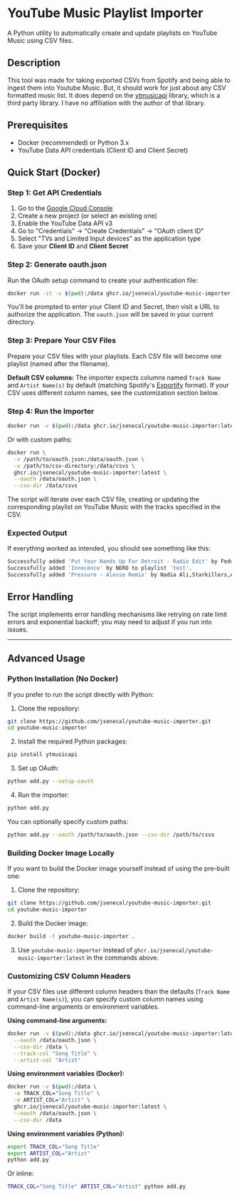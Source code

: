 
# YouTube Music Playlist Importer

A Python utility to automatically create and update playlists on YouTube Music using CSV files.

## Description

This tool was made for taking exported CSVs from Spotify and being able to ingest them into Youtube Music.  But, it should work for just about any CSV formatted music list.  It does depend on the [ytmusicapi](https://ytmusicapi.readthedocs.io/en/stable/) library, which is a third party library.  I have no affiliation with the author of that library.

## Prerequisites

- Docker (recommended) or Python 3.x
- YouTube Data API credentials (Client ID and Client Secret)

## Quick Start (Docker)

### Step 1: Get API Credentials

1. Go to the [Google Cloud Console](https://console.cloud.google.com/)
2. Create a new project (or select an existing one)
3. Enable the YouTube Data API v3
4. Go to "Credentials" → "Create Credentials" → "OAuth client ID"
5. Select "TVs and Limited Input devices" as the application type
6. Save your **Client ID** and **Client Secret**

### Step 2: Generate oauth.json

Run the OAuth setup command to create your authentication file:

```bash
docker run -it -v $(pwd):/data ghcr.io/jsenecal/youtube-music-importer:latest --setup-oauth --oauth /data/oauth.json
```

You'll be prompted to enter your Client ID and Secret, then visit a URL to authorize the application. The `oauth.json` will be saved in your current directory.

### Step 3: Prepare Your CSV Files

Prepare your CSV files with your playlists. Each CSV file will become one playlist (named after the filename).

**Default CSV columns:** The importer expects columns named `Track Name` and `Artist Name(s)` by default (matching Spotify's [Exportify](https://exportify.net/) format). If your CSV uses different column names, see the customization section below.

### Step 4: Run the Importer

```bash
docker run -v $(pwd):/data ghcr.io/jsenecal/youtube-music-importer:latest --oauth /data/oauth.json --csv-dir /data
```

Or with custom paths:
```bash
docker run \
  -v /path/to/oauth.json:/data/oauth.json \
  -v /path/to/csv-directory:/data/csvs \
  ghcr.io/jsenecal/youtube-music-importer:latest \
  --oauth /data/oauth.json \
  --csv-dir /data/csvs
```

The script will iterate over each CSV file, creating or updating the corresponding playlist on YouTube Music with the tracks specified in the CSV.

### Expected Output

If everything worked as intended, you should see something like this:

```bash
Successfully added 'Put Your Hands Up For Detroit - Radio Edit' by Fedde Le Grand to playlist 'test'.
Successfully added 'Innocence' by NERO to playlist 'test'.
Successfully added 'Pressure - Alesso Remix' by Nadia Ali,Starkillers,Alex Kenji,Alesso to playlist 'test'.
```

## Error Handling

The script implements error handling mechanisms like retrying on rate limit errors and exponential backoff; you may need to adjust if you run into issues.

---

## Advanced Usage

### Python Installation (No Docker)

If you prefer to run the script directly with Python:

1. Clone the repository:
```bash
git clone https://github.com/jsenecal/youtube-music-importer.git
cd youtube-music-importer
```

2. Install the required Python packages:
```bash
pip install ytmusicapi
```

3. Set up OAuth:
```bash
python add.py --setup-oauth
```

4. Run the importer:
```bash
python add.py
```

You can optionally specify custom paths:
```bash
python add.py --oauth /path/to/oauth.json --csv-dir /path/to/csvs
```

### Building Docker Image Locally

If you want to build the Docker image yourself instead of using the pre-built one:

1. Clone the repository:
```bash
git clone https://github.com/jsenecal/youtube-music-importer.git
cd youtube-music-importer
```

2. Build the Docker image:
```bash
docker build -t youtube-music-importer .
```

3. Use `youtube-music-importer` instead of `ghcr.io/jsenecal/youtube-music-importer:latest` in the commands above.

### Customizing CSV Column Headers

If your CSV files use different column headers than the defaults (`Track Name` and `Artist Name(s)`), you can specify custom column names using command-line arguments or environment variables.

**Using command-line arguments:**
```bash
docker run -v $(pwd):/data ghcr.io/jsenecal/youtube-music-importer:latest \
  --oauth /data/oauth.json \
  --csv-dir /data \
  --track-col "Song Title" \
  --artist-col "Artist"
```

**Using environment variables (Docker):**
```bash
docker run -v $(pwd):/data \
  -e TRACK_COL="Song Title" \
  -e ARTIST_COL="Artist" \
  ghcr.io/jsenecal/youtube-music-importer:latest \
  --oauth /data/oauth.json \
  --csv-dir /data
```

**Using environment variables (Python):**
```bash
export TRACK_COL="Song Title"
export ARTIST_COL="Artist"
python add.py
```

Or inline:
```bash
TRACK_COL="Song Title" ARTIST_COL="Artist" python add.py
```
